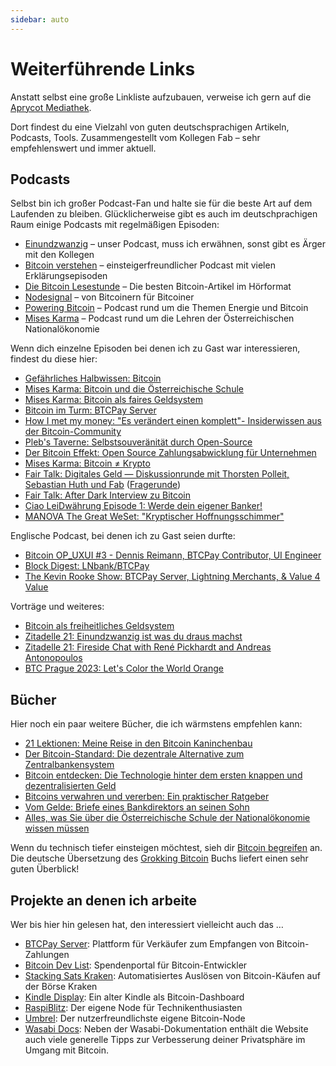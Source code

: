 ```yaml
---
sidebar: auto
---
```


# Weiterführende Links

Anstatt selbst eine große Linkliste aufzubauen, verweise ich gern auf die [Aprycot Mediathek](https://aprycot.media/thek/).

Dort findest du eine Vielzahl von guten deutschsprachigen Artikeln, Podcasts, Tools.
Zusammengestellt vom Kollegen Fab – sehr empfehlenswert und immer aktuell.

## Podcasts

Selbst bin ich großer Podcast-Fan und halte sie für die beste Art auf dem Laufenden zu bleiben.
Glücklicherweise gibt es auch im deutschprachigen Raum einige Podcasts mit regelmäßigen Episoden:

- [Einundzwanzig](https://einundzwanzig.space/) – unser Podcast, muss ich erwähnen, sonst gibt es Ärger mit den Kollegen
- [Bitcoin verstehen](https://anchor.fm/bitcoinverstehenpodcast) – einsteigerfreundlicher Podcast mit vielen Erklärungsepisoden
- [Die Bitcoin Lesestunde](https://anchor.fm/aprycotmedia) – Die besten Bitcoin-Artikel im Hörformat
- [Nodesignal](https://nodesignal.space/) – von Bitcoinern für Bitcoiner
- [Powering Bitcoin](https://anchor.fm/poweringbitcoin) – Podcast rund um die Themen Energie und Bitcoin
- [Mises Karma](https://miseskarma.de/) – Podcast rund um die Lehren der Österreichischen Nationalökonomie

Wenn dich einzelne Episoden bei denen ich zu Gast war interessieren, findest du diese hier:

- [Gefährliches Halbwissen: Bitcoin](/files/ghw-103-bitcoin.mp3)
- [Mises Karma: Bitcoin und die Österreichische Schule](https://miseskarma.de/podcast/episode-34-bitcoin-und-die-oesterreichische-schule-im-gespraech-mit-markus-und-dennis/)
- [Mises Karma: Bitcoin als faires Geldsystem](https://miseskarma.de/podcast/episode-68-bitcoin-als-faires-geldsystem-im-gespraech-mit-dennis-fabio-und-markus/)
- [Bitcoin im Turm: BTCPay Server](https://bitcoin-im-turm.zencast.website/episodes/btcpayserver-mit-dennis-reimann)
- [How I met my money: "Es verändert einen komplett"- Insiderwissen aus der Bitcoin-Community](https://t.co/WCZ8HytlXB)
- [Pleb's Taverne: Selbstsouveränität durch Open-Source](https://anchor.fm/plebs-taverne/episodes/Episode-14---Selbstsouvernitt-durch-Open-Source-728541-e1g6o76)
- [Der Bitcoin Effekt: Open Source Zahlungsabwicklung für Unternehmen](https://www.youtube.com/watch?v=3dSks_WpEGY)
- [Mises Karma: Bitcoin ≠ Krypto](https://miseskarma.de/podcast/episode-152-bitcoin-ungleich-krypto-im-gespraech-mit-dennis-und-markus/)
- [Fair Talk: Digitales Geld — Diskussionrunde mit Thorsten Polleit, Sebastian Huth und Fab](https://www.youtube.com/watch?v=Naw82GJ0H2w) ([Fragerunde](https://www.youtube.com/watch?v=-t301SlxRvI))
- [Fair Talk: After Dark Interview zu Bitcoin](https://www.youtube.com/watch?v=b5BBy3Ts6b8)
- [Ciao LeiDwährung Episode 1: Werde dein eigener Banker!](https://soufisticated.net/ciao-leidwahrung-e1/)
- [MANOVA The Great WeSet: "Kryptischer Hoffnungsschimmer"](https://www.youtube.com/watch?v=VB7Q2z1j6Tc)

Englische Podcast, bei denen ich zu Gast seien durfte:

- [Bitcoin OP_UXUI #3 - Dennis Reimann, BTCPay Contributor, UI Engineer](https://anchor.fm/bitcoinopuxui/episodes/Bitcoin-OP_UXUI---Episode-03---Dennis-Reimann--BTCPay-contributor--UI-engineer-eh0bg3/a-a2ocbnv)
- [Block Digest: LNbank/BTCPay](https://www.youtube.com/watch?v=FtteK-HJuX0)
- [The Kevin Rooke Show: BTCPay Server, Lightning Merchants, & Value 4 Value](https://anchor.fm/kevin-rooke/episodes/E39-Dennis-Reimann-on-BTCPay-Server--Lightning-Merchants---Value-4-Value-e1henm6)

Vorträge und weiteres:

- [Bitcoin als freiheitliches Geldsystem](https://youtu.be/IhdZ-48onW8)
- [Zitadelle 21: Einundzwanzig ist was du draus machst](https://youtu.be/mmesVymyvdI)
- [Zitadelle 21: Fireside Chat with René Pickhardt and Andreas Antonopoulos](https://youtu.be/wFiFvCx3ltU)
- [BTC Prague 2023: Let's Color the World Orange](https://youtu.be/NvD5Ea0GRIc)

## Bücher

Hier noch ein paar weitere Bücher, die ich wärmstens empfehlen kann:

- [21 Lektionen: Meine Reise in den Bitcoin Kaninchenbau](https://amzn.to/2XrshU2)
- [Der Bitcoin-Standard: Die dezentrale Alternative zum Zentralbankensystem](https://amzn.to/2zlk3F3)
- [Bitcoin entdecken: Die Technologie hinter dem ersten knappen und dezentralisierten Geld](https://amzn.to/3aMDhmH)
- [Bitcoins verwahren und vererben: Ein praktischer Ratgeber](https://amzn.to/3saURpT)
- [Vom Gelde: Briefe eines Bankdirektors an seinen Sohn](https://amzn.to/3uJemri)
- [Alles, was Sie über die Österreichische Schule der Nationalökonomie wissen müssen](https://amzn.to/2B3G0ZL)

Wenn du technisch tiefer einsteigen möchtest, sieh dir [Bitcoin begreifen](http://bitcoinbegreifen.de/) an.
Die deutsche Übersetzung des [Grokking Bitcoin](https://amzn.to/2XvbDCO) Buchs liefert einen sehr guten Überblick!

## Projekte an denen ich arbeite

Wer bis hier hin gelesen hat, den interessiert vielleicht auch das …

- [BTCPay Server](https://btcpayserver.org): Plattform für Verkäufer zum Empfangen von Bitcoin-Zahlungen
- [Bitcoin Dev List](https://bitcoindevlist.com): Spendenportal für Bitcoin-Entwickler
- [Stacking Sats Kraken](https://github.com/dennisreimann/stacking-sats-kraken): Automatisiertes Auslösen von Bitcoin-Käufen auf der Börse Kraken
- [Kindle Display](https://github.com/dennisreimann/kindle-display): Ein alter Kindle als Bitcoin-Dashboard
- [RaspiBlitz](https://github.com/rootzoll/raspiblitz): Der eigene Node für Technikenthusiasten
- [Umbrel](https://getumbrel.com/): Der nutzerfreundlichste eigene Bitcoin-Node
- [Wasabi Docs](https://docs.wasabiwallet.io/): Neben der Wasabi-Dokumentation enthält die Website auch viele generelle Tipps zur Verbesserung deiner Privatsphäre im Umgang mit Bitcoin.
